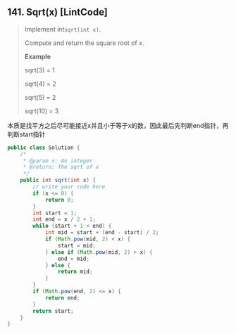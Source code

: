 ## 141. Sqrt\(x\) \[LintCode\]

> Implement int`sqrt(int x)`.
>
> Compute and return the square root of _x_.
>
> **Example**
>
> sqrt\(3\) = 1
>
> sqrt\(4\) = 2
>
> sqrt\(5\) = 2
>
> sqrt\(10\) = 3

本质是找平方之后尽可能接近x并且小于等于x的数，因此最后先判断end指针，再判断start指针

```java
public class Solution {
    /*
     * @param x: An integer
     * @return: The sqrt of x
     */
    public int sqrt(int x) {
        // write your code here
        if (x <= 0) {
            return 0;
        } 
        int start = 1;
        int end = x / 2 + 1;
        while (start + 1 < end) {
            int mid = start + (end - start) / 2;
            if (Math.pow(mid, 2) < x) {
                start = mid;
            } else if (Math.pow(mid, 2) > x) {
                end = mid;
            } else {
                return mid;
            }
        }
        if (Math.pow(end, 2) <= x) {
            return end;
        }
        return start;
    }
}
```




